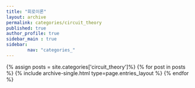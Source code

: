 ```yaml
---
title: "회로이론"
layout: archive
permalink: categories/circuit_theory
published: true
author_profile: true
sidebar_main : true
sidebar:
        nav: "categories_"
---
```


{% assign posts = site.categories['circuit_theory']%}
{% for post in posts %}
  {% include archive-single.html type=page.entries_layout %}
{% endfor %}